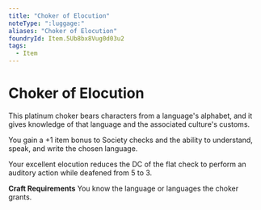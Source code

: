 ```yaml
---
title: "Choker of Elocution"
noteType: ":luggage:"
aliases: "Choker of Elocution"
foundryId: Item.5Ub8bx8Vug0d03u2
tags:
  - Item
---
```


# Choker of Elocution

This platinum choker bears characters from a language's alphabet, and it gives knowledge of that language and the associated culture's customs.

You gain a +1 item bonus to Society checks and the ability to understand, speak, and write the chosen language.

Your excellent elocution reduces the DC of the flat check to perform an auditory action while deafened from 5 to 3.

**Craft Requirements** You know the language or languages the choker grants.
